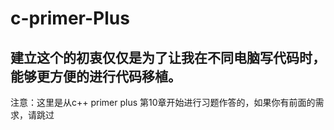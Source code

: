 # c-primer-Plus

建立这个的初衷仅仅是为了让我在不同电脑写代码时，能够更方便的进行代码移植。
------------------------------------------------------------------------
注意：这里是从c++ primer plus 第10章开始进行习题作答的，如果你有前面的需求，请跳过
